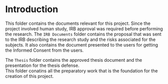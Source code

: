 # Introduction
This folder contains the documents relevant for this project. Since the project involved human study, IRB approval was required before performing the research. The `IRB Documents` folder contains the proposal that was sent to the IRB describing the research study and the risks associated for the subjects. It also contains the document presented to the users for getting the Informed Consent from the users.  
  
The `Thesis` folder contains the approved thesis document and the presentation for the thesis defense.  
This folder conatins all the preparatory work that is the foundation for the creation of this project.  